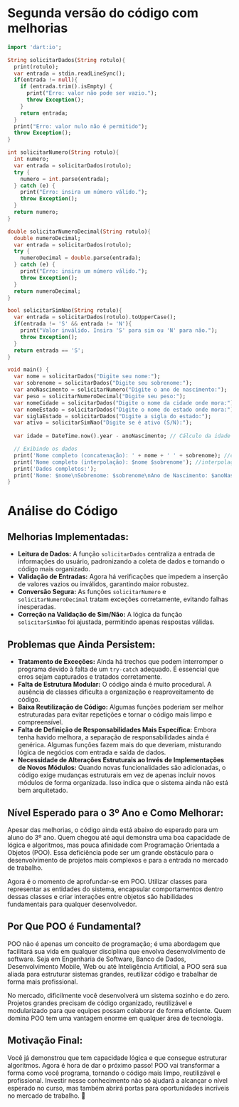 # Segunda versão do código com melhorias


```dart
import 'dart:io';

String solicitarDados(String rotulo){
  print(rotulo);
  var entrada = stdin.readLineSync();
  if(entrada != null){
    if (entrada.trim().isEmpty) { 
      print("Erro: valor não pode ser vazio.");
      throw Exception();
    }
    return entrada;
  }
  print("Erro: valor nulo não é permitido");
  throw Exception();
}

int solicitarNumero(String rotulo){
  int numero;
  var entrada = solicitarDados(rotulo);
  try {
    numero = int.parse(entrada); 
  } catch (e) {
    print("Erro: insira um número válido.");
    throw Exception();
  }
  return numero;
}

double solicitarNumeroDecimal(String rotulo){
  double numeroDecimal;
  var entrada = solicitarDados(rotulo);
  try {
    numeroDecimal = double.parse(entrada); 
  } catch (e) {
    print("Erro: insira um número válido.");
    throw Exception();
  }
  return numeroDecimal;
}

bool solicitarSimNao(String rotulo){
  var entrada = solicitarDados(rotulo).toUpperCase();
  if(entrada != 'S' && entrada != 'N'){ 
    print("Valor inválido. Insira 'S' para sim ou 'N' para não.");
    throw Exception();
  }
  return entrada == 'S';
}

void main() {
  var nome = solicitarDados("Digite seu nome:");
  var sobrenome = solicitarDados("Digite seu sobrenome:");
  var anoNascimento = solicitarNumero("Digite o ano de nascimento:");
  var peso = solicitarNumeroDecimal("Digite seu peso:");
  var nomeCidade = solicitarDados("Digite o nome da cidade onde mora:");
  var nomeEstado = solicitarDados("Digite o nome do estado onde mora:");
  var siglaEstado = solicitarDados("Digite a sigla do estado:");
  var ativo = solicitarSimNao("Digite se é ativo (S/N):");
  
  var idade = DateTime.now().year - anoNascimento; // Cálculo da idade

  // Exibindo os dados
  print('Nome completo (concatenação): ' + nome + ' ' + sobrenome); //contatenação
  print('Nome completo (interpolação): $nome $sobrenome'); //interpolação
  print('Dados completos:');
  print('Nome: $nome\nSobrenome: $sobrenome\nAno de Nascimento: $anoNascimento\nPeso: $peso kg\nCidade: $nomeCidade\nEstado: $nomeEstado ($siglaEstado)\nStatus: $ativo \nIdade: $idade');
}
```

# Análise do Código

## Melhorias Implementadas:

- **Leitura de Dados:** A função `solicitarDados` centraliza a entrada de informações do usuário, padronizando a coleta de dados e tornando o código mais organizado.  
- **Validação de Entradas:** Agora há verificações que impedem a inserção de valores vazios ou inválidos, garantindo maior robustez.  
- **Conversão Segura:** As funções `solicitarNumero` e `solicitarNumeroDecimal` tratam exceções corretamente, evitando falhas inesperadas.  
- **Correção na Validação de Sim/Não:** A lógica da função `solicitarSimNao` foi ajustada, permitindo apenas respostas válidas.  

## Problemas que Ainda Persistem:

- **Tratamento de Exceções:** Ainda há trechos que podem interromper o programa devido à falta de um `try-catch` adequado. É essencial que erros sejam capturados e tratados corretamente.  
- **Falta de Estrutura Modular:** O código ainda é muito procedural. A ausência de classes dificulta a organização e reaproveitamento de código.  
- **Baixa Reutilização de Código:** Algumas funções poderiam ser melhor estruturadas para evitar repetições e tornar o código mais limpo e compreensível.  
- **Falta de Definição de Responsabilidades Mais Específica:** Embora tenha havido melhora, a separação de responsabilidades ainda é genérica. Algumas funções fazem mais do que deveriam, misturando lógica de negócios com entrada e saída de dados.  
- **Necessidade de Alterações Estruturais ao Invés de Implementações de Novos Módulos:** Quando novas funcionalidades são adicionadas, o código exige mudanças estruturais em vez de apenas incluir novos módulos de forma organizada. Isso indica que o sistema ainda não está bem arquitetado.  

## Nível Esperado para o 3º Ano e Como Melhorar:

Apesar das melhorias, o código ainda está abaixo do esperado para um aluno do 3º ano. Quem chegou até aqui demonstra uma boa capacidade de lógica e algoritmos, mas pouca afinidade com Programação Orientada a Objetos (POO). Essa deficiência pode ser um grande obstáculo para o desenvolvimento de projetos mais complexos e para a entrada no mercado de trabalho.

Agora é o momento de aprofundar-se em POO. Utilizar classes para representar as entidades do sistema, encapsular comportamentos dentro dessas classes e criar interações entre objetos são habilidades fundamentais para qualquer desenvolvedor.

## Por Que POO é Fundamental?

POO não é apenas um conceito de programação; é uma abordagem que facilitará sua vida em qualquer disciplina que envolva desenvolvimento de software. Seja em Engenharia de Software, Banco de Dados, Desenvolvimento Mobile, Web ou até Inteligência Artificial, a POO será sua aliada para estruturar sistemas grandes, reutilizar código e trabalhar de forma mais profissional.

No mercado, dificilmente você desenvolverá um sistema sozinho e do zero. Projetos grandes precisam de código organizado, reutilizável e modularizado para que equipes possam colaborar de forma eficiente. Quem domina POO tem uma vantagem enorme em qualquer área de tecnologia.

## Motivação Final:

Você já demonstrou que tem capacidade lógica e que consegue estruturar algoritmos. Agora é hora de dar o próximo passo! POO vai transformar a forma como você programa, tornando o código mais limpo, reutilizável e profissional. Investir nesse conhecimento não só ajudará a alcançar o nível esperado no curso, mas também abrirá portas para oportunidades incríveis no mercado de trabalho. 🚀


